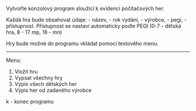 Vytvořte konzolový program sloužící k evidenci počítačových her.

Každá hra bude obsahovat údaje: 
    - název, 
    - rok vydání,
    - výrobce,
    - pegi, 
    - přístupnost. 
    Přístupnost se nastaví automaticky podle PEGI
    (0-7 - dětská hra, 8 - 17 mp, 18 - mn)


Hry bude možné do programu vkládat pomocí testového menu.

----------------------------------------------------------

Menu:

1. Vložit hru
2. Vypsat všechny hry
3. Výpis všech dětských her
4. Výpis her od zadaného výrobce

k - konec programu

